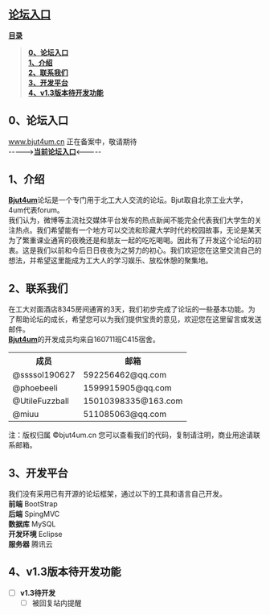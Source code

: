 [**论坛入口**](http://192.144.213.65:8080/testdb/)
---
[**目录**](https://github.com/ssssol190627/bjut4um/) <br>
>[**0、论坛入口**](#0论坛入口) <br>
[**1、介绍**](#1介绍) <br>
[**2、联系我们**](#2联系我们) <br>
[**3、开发平台**](#3开发平台) <br>
[**4、v1.3版本待开发功能**](#4v13版本待开发功能) <br>
## **0、论坛入口**
www.bjut4um.cn 正在备案中，敬请期待<br>
----->[**当前论坛入口**](http://192.144.213.65:8080/testdb/)<----- <br>

## **1、介绍**
[**Bjut4um**](http://192.144.213.65:8080/testdb/)论坛是一个专门用于北工大人交流的论坛。Bjut取自北京工业大学，4um代表forum。<br>
我们认为，微博等主流社交媒体平台发布的热点新闻不能完全代表我们大学生的关注热点。我们希望能有一个地方可以交流和珍藏大学时代的校园故事，无论是某天为了繁重课业通宵的夜晚还是和朋友一起的吃吃喝喝。因此有了开发这个论坛的初衷。这是我们以前和今后日日夜夜为之努力的初心。我们欢迎您在这里交流自己的想法，并希望这里能成为工大人的学习娱乐、放松休憩的聚集地。
## **2、联系我们**
在工大对面酒店8345房间通宵的3天，我们初步完成了论坛的一些基本功能。为了帮助论坛的成长，希望您可以为我们提供宝贵的意见，欢迎您在这里留言或发送邮件。<br>
[**Bjut4um**](http://192.144.213.65:8080/testdb/)的开发成员均来自160711班C415宿舍。
<table>
  <tr>
    <th>成员</th>
    <th>邮箱</th>
  </tr>
  <tr>
  <td>@ssssol190627</td>
  <td>592256462@qq.com</td>
  </tr>
    <tr>
  <td>@phoebeeli</td>
  <td>1599915905@qq.com</td>
  </tr>
    <tr>
  <td>@UtileFuzzball</td>
  <td>15010398335@163.com</td>
  </tr>
    <tr>
  <td>@miuu</td>
  <td>511085063@qq.com</td>
  </tr>
</table>
注：版权归属 ©bjut4um.cn 您可以查看我们的代码，复制请注明，商业用途请联系邮箱。

## **3、开发平台**
  我们没有采用已有开源的论坛框架，通过以下的工具和语言自己开发。<br>
  **前端** BootStrap <br>
  **后端** SpingMVC <br>
  **数据库** MySQL <br>
  **开发环境** Eclipse <br>
  **服务器** 腾讯云 <br>

## **4、v1.3版本待开发功能**
- [ ] **v1.3待开发**
    - [ ] 被回复站内提醒
